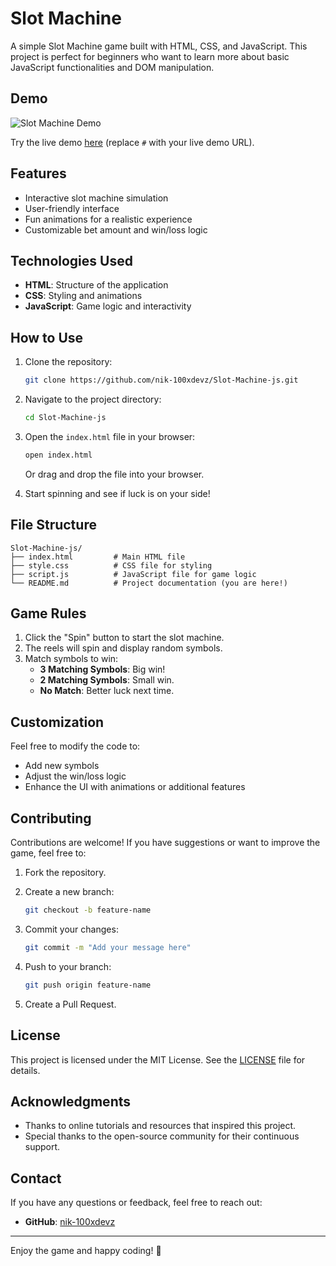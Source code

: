 # Slot Machine

A simple Slot Machine game built with HTML, CSS, and JavaScript. This project is perfect for beginners who want to learn more about basic JavaScript functionalities and DOM manipulation.

## Demo

![Slot Machine Demo](https://via.placeholder.com/800x400?text=Slot+Machine+Preview)

Try the live demo [here](#) (replace `#` with your live demo URL).

## Features

- Interactive slot machine simulation
- User-friendly interface
- Fun animations for a realistic experience
- Customizable bet amount and win/loss logic

## Technologies Used

- **HTML**: Structure of the application
- **CSS**: Styling and animations
- **JavaScript**: Game logic and interactivity

## How to Use

1. Clone the repository:

   ```bash
   git clone https://github.com/nik-100xdevz/Slot-Machine-js.git
   ```

2. Navigate to the project directory:

   ```bash
   cd Slot-Machine-js
   ```

3. Open the `index.html` file in your browser:

   ```bash
   open index.html
   ```

   Or drag and drop the file into your browser.

4. Start spinning and see if luck is on your side!

## File Structure

```
Slot-Machine-js/
├── index.html         # Main HTML file
├── style.css          # CSS file for styling
├── script.js          # JavaScript file for game logic
└── README.md          # Project documentation (you are here!)
```

## Game Rules

1. Click the "Spin" button to start the slot machine.
2. The reels will spin and display random symbols.
3. Match symbols to win:
   - **3 Matching Symbols**: Big win!
   - **2 Matching Symbols**: Small win.
   - **No Match**: Better luck next time.

## Customization

Feel free to modify the code to:
- Add new symbols
- Adjust the win/loss logic
- Enhance the UI with animations or additional features

## Contributing

Contributions are welcome! If you have suggestions or want to improve the game, feel free to:

1. Fork the repository.
2. Create a new branch:

   ```bash
   git checkout -b feature-name
   ```

3. Commit your changes:

   ```bash
   git commit -m "Add your message here"
   ```

4. Push to your branch:

   ```bash
   git push origin feature-name
   ```

5. Create a Pull Request.

## License

This project is licensed under the MIT License. See the [LICENSE](LICENSE) file for details.

## Acknowledgments

- Thanks to online tutorials and resources that inspired this project.
- Special thanks to the open-source community for their continuous support.

## Contact

If you have any questions or feedback, feel free to reach out:

- **GitHub**: [nik-100xdevz](https://github.com/nik-100xdevz)


---

Enjoy the game and happy coding! 🎰
